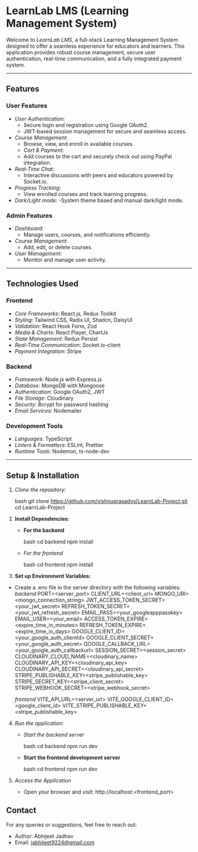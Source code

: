 # LearnLab LMS (Learning Management System)

Welcome to *LearnLab LMS*, a full-stack Learning Management System designed to offer a seamless experience for educators and learners. This application provides robust course management, secure user authentication, real-time communication, and a fully integrated payment system.

---

## Features

### User Features
- *User Authentication*:
  - Secure login and registration using Google OAuth2.
  - JWT-based session management for secure and seamless access.
- *Course Management*:
  - Browse, view, and enroll in available courses.
  - *Cart & Payment*:
  - Add courses to the cart and securely check out using PayPal integration.
- *Real-Time Chat*:
  - Interactive discussions with peers and educators powered by Socket.io.
- *Progress Tracking*:
  - View enrolled courses and track learning progress.
- *Dark/Light mode*:
  -System theme based and manual dark/light mode.

### Admin Features
- *Dashboard*:
  - Manage users, courses, and notifications efficiently.
- *Course Management*:
  - Add, edit, or delete courses.
- *User Management*:
  - Monitor and manage user activity.

---

## Technologies Used

### Frontend
- *Core Frameworks*: React.js, Redux Toolkit
- *Styling*: Tailwind CSS, Radix UI, Shadcn, DaisyUI
- *Validation*: React Hook Form, Zod
- *Media & Charts*: React Player, ChartJs
- *State Management*: Redux Persist
- *Real-Time Communication*: Socket.io-client
- *Payment Integration*: Stripe 

### Backend
- *Framework*: Node.js with Express.js
- *Database*: MongoDB with Mongoose
- *Authentication*: Google OAuth2, JWT
- *File Storage*: Cloudinary
- *Security*: Bcrypt for password hashing
- *Email Services*: Nodemailer

### Development Tools
- *Languages*: TypeScript
- *Linters & Formatters*: ESLint, Prettier
- *Runtime Tools*: Nodemon, ts-node-dev

---

## Setup & Installation

1. *Clone the repository:*
   
   bash
   git clone https://github.com/vishnuprasadvv/LearnLab-Project.git
   cd LearnLab-Project

2. **Install Dependencies:**
   - **For the backend**

     bash
     cd backend
     npm install
     
   - *For the frontend*

     bash
     cd frontend
     npm install

3. **Set up Environment Variables:**
  - Create a .env file in the server directory with the following variables:
    *backend*
    PORT=<server_port>
    CLIENT_URL=<client_url>
    MONGO_URI=<mongo_connection_string>
    JWT_ACCESS_TOKEN_SECRET=<your_jwt_secret>
    REFRESH_TOKEN_SECRET=<your_jwt_refresh_secret>
    EMAIL_PASS=<your_googleapppasskey>
    EMAIL_USER=<your_email>
    ACCESS_TOKEN_EXPIRE=<expire_time_in_minutes>
    REFRESH_TOKEN_EXPIRE=<expire_time_in_days>
    GOOGLE_CLIENT_ID=<your_google_auth_clientId>
    GOOGLE_CLIENT_SECRET=<your_google_auth_secret>
    GOOGLE_CALLBACK_URL=<your_google_auth_callbackurl>
    SESSION_SECRET=<session_secret>
    CLOUDINARY_CLOUD_NAME=<cloudinary_name>
    CLOUDINARY_API_KEY=<cloudinary_api_key>
    CLOUDINARY_API_SECRET=<cloudinary_api_secret>
    STRIPE_PUBLISHABLE_KEY=<stripe_publishable_key>
    STRIPE_SECRET_KEY=<stripe_client_secret>
    STRIPE_WEBHOOK_SECRET=<stripe_webhook_secret>

    *frontend*
    VITE_API_URL=<server_url>
    VITE_GOOGLE_CLIENT_ID=<google_client_id>
    VITE_STRIPE_PUBLISHABLE_KEY=<stripe_publishable_key>


4. *Run the application:*
   - *Start the backend server*

     bash
     cd backend
     npm run dev
     
   - **Start the frontend development server**

     bash
     cd frontend
     npm run dev

5. *Access the Application*

   - Open your browser and visit: http://localhost:<frontend_port>

## Contact

For any queries or suggestions, feel free to reach out:
- Author: Abhijeet Jadhav
- Email: jabhijeet9224@gmail.com
